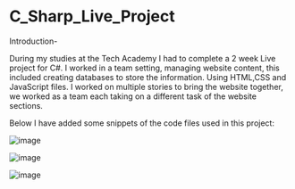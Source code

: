 # C_Sharp_Live_Project

Introduction-

During my studies at the Tech Academy I had to complete a 2 week Live project for C#. I worked in a team setting, managing website content, this included creating databases to store the information. Using HTML,CSS and JavaScript files. I worked on multiple stories to bring the website together, we worked as a team each taking on a different task of the website sections.

Below I have added some snippets of the code files used in this project:

![image](https://user-images.githubusercontent.com/105024420/210113167-26f5143e-d36e-4b64-ad68-e8ac934d63e3.png)

![image](https://user-images.githubusercontent.com/105024420/210113225-b9264836-5e5c-4245-be86-c7ee0fa74f12.png)

![image](https://user-images.githubusercontent.com/105024420/210113244-7ac322a1-49af-47c0-a1ca-7efaf4ebb397.png)


